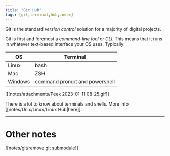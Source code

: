 ```yaml
---
title: "Git Hub"
tags: [git,terminal,hub,index]
---
```


Git is the standard *version control* solution for a majority of digital projects.

Git is first and foremost a *command-line tool* or *CLI*. This means that it runs in whatever text-based interface your OS uses. Typically:



| OS      | Terminal                      |
| ------- | ----------------------------- |
| Linux   | bash                          |
| Mac     | ZSH                           |
| Windows | command prompt and powershell | 

![[notes/attachments/Peek 2023-01-11 08-25.gif]]

There is a lot to know about terminals and shells. More info [[notes/Unix/Linux/Linux Hub|here]].




---

# Other notes


[[notes/git/remove git submodule]]
